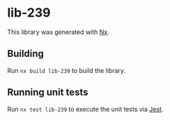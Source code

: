 # lib-239

This library was generated with [Nx](https://nx.dev).

## Building

Run `nx build lib-239` to build the library.

## Running unit tests

Run `nx test lib-239` to execute the unit tests via [Jest](https://jestjs.io).
